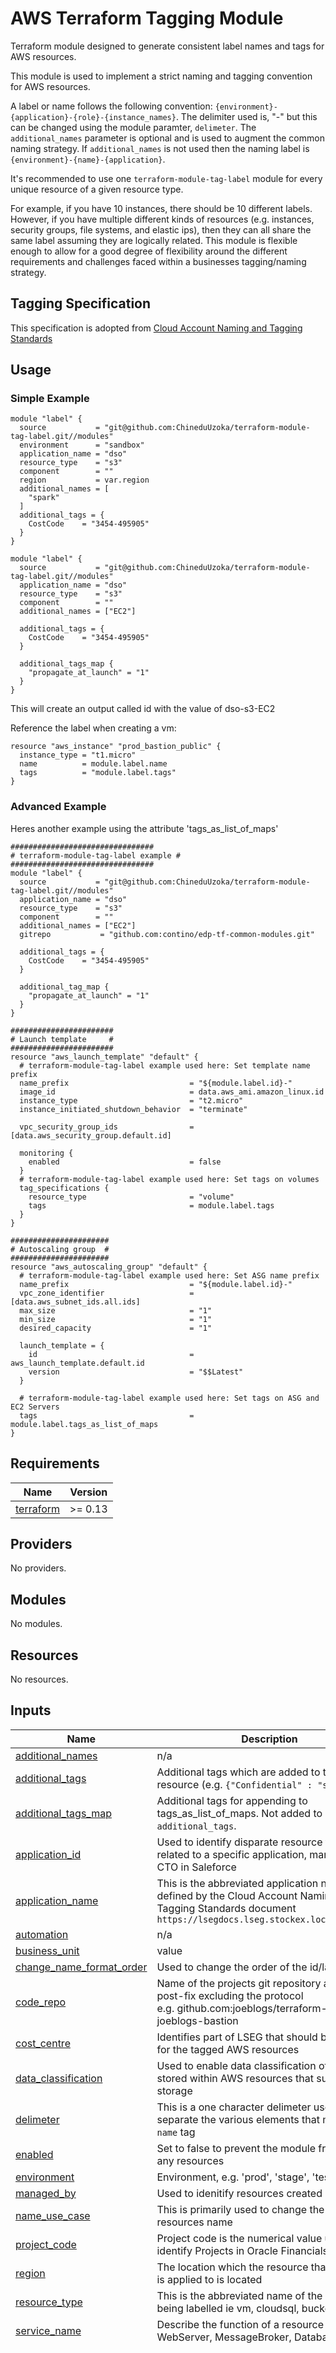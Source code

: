 # AWS Terraform Tagging Module 

Terraform module designed to generate consistent label names and tags for AWS resources.
 
This module is used to implement a strict naming and tagging convention for AWS resources.

A label or name follows the following convention: `{environment}-{application}-{role}-{instance_names}`. The delimiter used is, "-" but this can be changed using the module paramter, `delimeter`.
The `additional_names` parameter is optional and is used to augment the common naming strategy. If `additional_names` is not used then the naming label is `{environment}-{name}-{application}`.  

It's recommended to use one `terraform-module-tag-label` module for every unique resource of a given resource type.

For example, if you have 10 instances, there should be 10 different labels.
However, if you have multiple different kinds of resources (e.g. instances, security groups, file systems, and elastic ips), then they can all share the same label assuming they are logically related.  This module is flexible enough to allow for a good degree of flexibility around the different requirements and challenges faced within a businesses tagging/naming strategy.

## Tagging Specification
This specification is adopted from [Cloud Account Naming and Tagging Standards](https://lsegdocs.lseg.stockex.local/display/CLOUD/Cloud+Account+Naming+and+Tagging+Standards)

## Usage

### Simple Example
```hcl
module "label" {
  source           = "git@github.com:ChineduUzoka/terraform-module-tag-label.git//modules"
  environment      = "sandbox"
  application_name = "dso"
  resource_type    = "s3"
  component        = ""
  region           = var.region
  additional_names = [
    "spark"
  ]
  additional_tags = {
    CostCode    = "3454-495905"
  }
}
```

```hcl
module "label" {
  source           = "git@github.com:ChineduUzoka/terraform-module-tag-label.git//modules"
  application_name = "dso"
  resource_type    = "s3"
  component        = ""
  additional_names = ["EC2"]

  additional_tags = {
    CostCode    = "3454-495905"
  }

  additional_tags_map {
    "propagate_at_launch" = "1"
  }
}
```

This will create an output called id with the value of dso-s3-EC2

Reference the label when creating a vm:

```hcl
resource "aws_instance" "prod_bastion_public" {
  instance_type = "t1.micro"
  name          = module.label.name
  tags          = "module.label.tags"
}
```

### Advanced Example

Heres another example using the attribute 'tags_as_list_of_maps'

```hcl
################################
# terraform-module-tag-label example #
################################
module "label" {
  source           = "git@github.com:ChineduUzoka/terraform-module-tag-label.git//modules"
  application_name = "dso"
  resource_type    = "s3"
  component        = ""
  additional_names = ["EC2"]
  gitrepo           = "github.com:contino/edp-tf-common-modules.git"

  additional_tags = {
    CostCode    = "3454-495905"
  }

  additional_tag_map {
    "propagate_at_launch" = "1"
  }
}

#######################
# Launch template     #
#######################
resource "aws_launch_template" "default" {
  # terraform-module-tag-label example used here: Set template name prefix
  name_prefix                           = "${module.label.id}-"
  image_id                              = data.aws_ami.amazon_linux.id
  instance_type                         = "t2.micro"
  instance_initiated_shutdown_behavior  = "terminate"

  vpc_security_group_ids                = [data.aws_security_group.default.id]

  monitoring {
    enabled                             = false
  }
  # terraform-module-tag-label example used here: Set tags on volumes
  tag_specifications {
    resource_type                       = "volume"
    tags                                = module.label.tags
  }
}

######################
# Autoscaling group  #
######################
resource "aws_autoscaling_group" "default" {
  # terraform-module-tag-label example used here: Set ASG name prefix
  name_prefix                           = "${module.label.id}-"
  vpc_zone_identifier                   = [data.aws_subnet_ids.all.ids]
  max_size                              = "1"
  min_size                              = "1"
  desired_capacity                      = "1"

  launch_template = {
    id                                  = aws_launch_template.default.id
    version                             = "$$Latest"
  }

  # terraform-module-tag-label example used here: Set tags on ASG and EC2 Servers
  tags                                  = module.label.tags_as_list_of_maps
}
```

## Requirements

| Name | Version |
|------|---------|
| <a name="requirement_terraform"></a> [terraform](#requirement\_terraform) | >= 0.13 |

## Providers

No providers.

## Modules

No modules.

## Resources

No resources.

## Inputs

| Name | Description | Type | Default | Required |
|------|-------------|------|---------|:--------:|
| <a name="input_additional_names"></a> [additional\_names](#input\_additional\_names) | n/a | `list(string)` | `[]` | no |
| <a name="input_additional_tags"></a> [additional\_tags](#input\_additional\_tags) | Additional tags which are added to the resource (e.g. `{"Confidential" : "secret"}` | `map(string)` | `{}` | no |
| <a name="input_additional_tags_map"></a> [additional\_tags\_map](#input\_additional\_tags\_map) | Additional tags for appending to tags\_as\_list\_of\_maps. Not added to `additional_tags`. | `map(string)` | `{}` | no |
| <a name="input_application_id"></a> [application\_id](#input\_application\_id) | Used to identify disparate resource that are related to a specific application, managed by CTO in Saleforce | `string` | `null` | no |
| <a name="input_application_name"></a> [application\_name](#input\_application\_name) | This is the abbreviated application name as defined by the Cloud Account Naming and Tagging Standards document<br>`https://lsegdocs.lseg.stockex.local/x/Cv7cAQ` | `string` | n/a | yes |
| <a name="input_automation"></a> [automation](#input\_automation) | n/a | `string` | `"PLACEHOLDER"` | no |
| <a name="input_business_unit"></a> [business\_unit](#input\_business\_unit) | value | `string` | `null` | no |
| <a name="input_change_name_format_order"></a> [change\_name\_format\_order](#input\_change\_name\_format\_order) | Used to change the order of the id/label | `list(string)` | `[]` | no |
| <a name="input_code_repo"></a> [code\_repo](#input\_code\_repo) | Name of the projects git repository and git post-fix excluding the protocol<br>e.g. github.com:joeblogs/terraform-aws-joeblogs-bastion | `string` | `""` | no |
| <a name="input_cost_centre"></a> [cost\_centre](#input\_cost\_centre) | Identifies part of LSEG that should be charged for the tagged AWS resources | `string` | n/a | yes |
| <a name="input_data_classification"></a> [data\_classification](#input\_data\_classification) | Used to enable data classification of the data stored within AWS resources that support data storage | `string` | `"Internal"` | no |
| <a name="input_delimeter"></a> [delimeter](#input\_delimeter) | This is a one character delimeter used to separate the various elements that make up the `name` tag | `string` | `"-"` | no |
| <a name="input_enabled"></a> [enabled](#input\_enabled) | Set to false to prevent the module from creating any resources | `bool` | `true` | no |
| <a name="input_environment"></a> [environment](#input\_environment) | Environment, e.g. 'prod', 'stage', 'test', 'dev' | `string` | n/a | yes |
| <a name="input_managed_by"></a> [managed\_by](#input\_managed\_by) | Used to idenitify resources created by CET | `string` | `"Terraform"` | no |
| <a name="input_name_use_case"></a> [name\_use\_case](#input\_name\_use\_case) | This is primarily used to change the case of a resources name | `string` | `null` | no |
| <a name="input_project_code"></a> [project\_code](#input\_project\_code) | Project code is the numerical value used to identify Projects in Oracle Financials | `string` | n/a | yes |
| <a name="input_region"></a> [region](#input\_region) | The location which the resource that the label is applied to is located | `string` | `""` | no |
| <a name="input_resource_type"></a> [resource\_type](#input\_resource\_type) | This is the abbreviated name of the resource being labelled ie vm, cloudsql, bucket | `string` | `null` | no |
| <a name="input_service_name"></a> [service\_name](#input\_service\_name) | Describe the function of a resource e.g. WebServer, MessageBroker, Database | `string` | `""` | no |
| <a name="input_tag_me"></a> [tag\_me](#input\_tag\_me) | n/a | `any` | <pre>{<br>  "additional_names": [],<br>  "additional_tags": {},<br>  "additional_tags_map": {},<br>  "application_id": null,<br>  "application_name": null,<br>  "automation": null,<br>  "business_unit": null,<br>  "change_name_format_order": [],<br>  "code_repo": null,<br>  "cost_centre": null,<br>  "data_classification": null,<br>  "delimeter": null,<br>  "enabled": true,<br>  "environment": null,<br>  "managed_by": null,<br>  "name_use_case": null,<br>  "project_code": null,<br>  "region": null,<br>  "resource_type": null,<br>  "service_name": null<br>}</pre> | no |

## Outputs

| Name | Description |
|------|-------------|
| <a name="output_annotate"></a> [annotate](#output\_annotate) | Allows to copy module label inputs into other module labels via `tag_me` variable |
| <a name="output_enabled"></a> [enabled](#output\_enabled) | n/a |
| <a name="output_input"></a> [input](#output\_input) | n/a |
| <a name="output_name"></a> [name](#output\_name) | Disambiguated ID |
| <a name="output_output_vars"></a> [output\_vars](#output\_output\_vars) | Input vars used to run the module some of which have been modified. Can be used in other modules |
| <a name="output_tags"></a> [tags](#output\_tags) | Normalized tag map |
| <a name="output_tags_as_list_of_maps"></a> [tags\_as\_list\_of\_maps](#output\_tags\_as\_list\_of\_maps) | Additional tags as a list of maps, which can be used by several AWS resources<br>e.g. Auto Scaling Groups |

